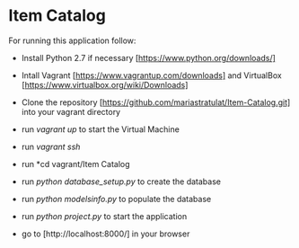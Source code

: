 # Item Catalog


For running this application follow:

  - Install Python 2.7 if necessary [https://www.python.org/downloads/]
  - Intall Vagrant [https://www.vagrantup.com/downloads] and VirtualBox [https://www.virtualbox.org/wiki/Downloads]
  - Clone the repository [https://github.com/mariastratulat/Item-Catalog.git] into your vagrant directory

  - run *vagrant up* to start the Virtual Machine
  - run *vagrant ssh*
  - run *cd vagrant/Item Catalog 
  - run *python database_setup.py* to create the database
  - run *python modelsinfo.py* to populate the database
  - run *python project.py* to start the application
  - go to [http://localhost:8000/] in your browser
  
